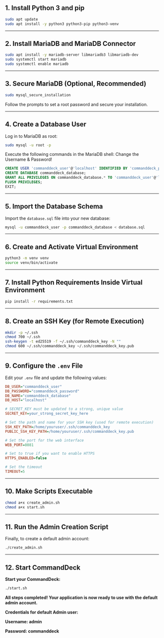 ## 1. Install Python 3 and pip

```bash
sudo apt update
sudo apt install -y python3 python3-pip python3-venv
```


---

## 2. Install MariaDB and MariaDB Connector

```bash
sudo apt install -y mariadb-server libmariadb3 libmariadb-dev
sudo systemctl start mariadb
sudo systemctl enable mariadb
```


---

## 3. Secure MariaDB (Optional, Recommended)

```bash
sudo mysql_secure_installation
```

Follow the prompts to set a root password and secure your installation.

---

## 4. Create a Database User

Log in to MariaDB as root:

```bash
sudo mysql -u root -p
```

Execute the following commands in the MariaDB shell:
Change the Username & Password!

```sql
CREATE USER 'commanddeck_user'@'localhost' IDENTIFIED BY 'commanddeck_password';
CREATE DATABASE commanddeck_database;
GRANT ALL PRIVILEGES ON commanddeck_database.* TO 'commanddeck_user'@'localhost';
FLUSH PRIVILEGES;
EXIT;
```


---

## 5. Import the Database Schema

Import the `database.sql` file into your new database:

```bash
mysql -u commanddeck_user -p commanddeck_database < database.sql
```


---

## 6. Create and Activate Virtual Environment

```bash
python3 -m venv venv
source venv/bin/activate
```


---

## 7. Install Python Requirements Inside Virtual Environment

```bash
pip install -r requirements.txt
```


---

## 8. Create an SSH Key (for Remote Execution)

```bash
mkdir -p ~/.ssh
chmod 700 ~/.ssh
ssh-keygen -t ed25519 -f ~/.ssh/commanddeck_key -N ""
chmod 600 ~/.ssh/commanddeck_key ~/.ssh/commanddeck_key.pub
```


---

## 9. Configure the `.env` File

Edit your `.env` file and update the following values:

```ini
DB_USER="commanddeck_user"
DB_PASSWORD="commanddeck_password"
DB_NAME="commanddeck_database"
DB_HOST="localhost"

# SECRET_KEY must be updated to a strong, unique value
SECRET_KEY=your_strong_secret_key_here

# Set the path and name for your SSH key (used for remote execution)
SSH_KEY_PATH=/home/youruser/.ssh/commanddeck_key
PUBLIC_SSH_KEY_PATH=/home/youruser/.ssh/commanddeck_key.pub

# Set the port for the web interface
WEB_PORT=8081

# Set to true if you want to enable HTTPS
HTTPS_ENABLED=false

# Set the timeout
TIMEOUT=5
```


---

## 10. Make Scripts Executable

```bash
chmod a+x create_admin.sh
chmod a+x start.sh
```


---

## 11. Run the Admin Creation Script

Finally, to create a default admin account:

```bash
./create_admin.sh
```


---

## 12. Start CommandDeck

**Start your CommandDeck:**

```bash
./start.sh
```

**All steps completed! Your application is now ready to use with the default admin account.**

**Credentials for default Admin user:**

**Username: admin**

**Password: commanddeck**

